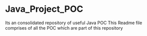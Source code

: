 Java_Project_POC
================

Its an consolidated repository of useful Java POC
This Readme file comprises of all the POC which are part of this repository
